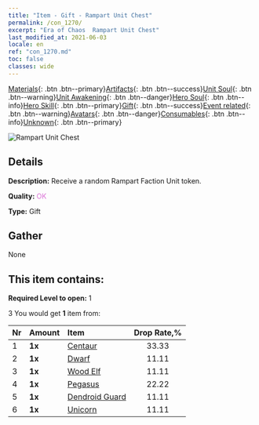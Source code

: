 ```yaml
---
title: "Item - Gift - Rampart Unit Chest"
permalink: /con_1270/
excerpt: "Era of Chaos  Rampart Unit Chest"
last_modified_at: 2021-06-03
locale: en
ref: "con_1270.md"
toc: false
classes: wide
---
```

 [Materials](/Items/){: .btn .btn--primary}[Artifacts](/Items/Artifacts/){: .btn .btn--success}[Unit Soul](/Items/UnitSoul/){: .btn .btn--warning}[Unit Awakening](/Items/UnitAwakening/){: .btn .btn--danger}[Hero Soul](/Items/HeroSoul/){: .btn .btn--info}[Hero Skill](/Items/HeroSkill/){: .btn .btn--primary}[Gift](/Items/Gift/){: .btn .btn--success}[Event related](/Items/Events/){: .btn .btn--warning}[Avatars](/Items/Avatars/){: .btn .btn--danger}[Consumables](/Items/Consumables/){: .btn .btn--info}[Unknown](/Items/Unknown/){: .btn .btn--primary}

 ![Rampart Unit Chest](/images/t/i_904002.png)

## Details
 **Description:** Receive a random Rampart Faction Unit token.

 **Quality:** <span style="color: #DA70D6">OK</span>

 **Type:** Gift

## Gather

  None

## This item contains:

 **Required Level to open:** 1

 3 You would get **1** item  from:

  | Nr | Amount |     Item    | Drop Rate,% |
  |:---|:-------|:------------|:---------:|
  | 1 |  **1x** | [Centaur](/Items/unt_199/) | 33.33 | 
  | 2 |  **1x** | [Dwarf](/Items/unt_200/) | 11.11 | 
  | 3 |  **1x** | [Wood Elf](/Items/unt_201/) | 11.11 | 
  | 4 |  **1x** | [Pegasus](/Items/unt_202/) | 22.22 | 
  | 5 |  **1x** | [Dendroid Guard](/Items/unt_203/) | 11.11 | 
  | 6 |  **1x** | [Unicorn](/Items/unt_204/) | 11.11 | 
